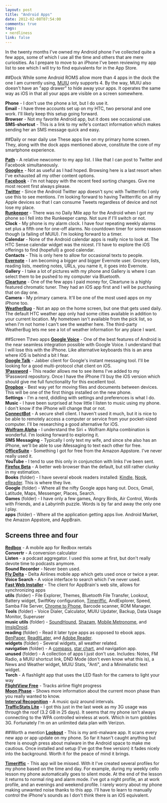 ```yaml
---
layout: post
title: "Android Apps"
date: 2012-02-08T07:54:00
comments: true
tags:
- nerdliness
link: false
---
```

In the twenty months I've owned my Android phone I've collected quite a few apps, some of which I use all the time and others that are mere curiosities. As I prepare to move to an iPhone I've been reviewing my app list to see which I will try to find equivalents for in the App Store.

##Dock
While some Android ROMS allow more than 4 apps in the dock the one I am currently using, [MUIU](http://en.miui.com/ "MUIU") only supports 4. By the way, MUIU also doesn't have an "app drawer" to hide away your apps. It operates the same way as iOS in that all your apps are visible on a screen somewhere.

**Phone** - I don't use the phone a lot, but I do use it.  
**Email** - I have three accounts set up on my HTC, two personal and one work. I'll likely keep this setup going forward.  
**Browser** - Not my favorite Android app, but it does see occasional use.  
**SMS-shortcut** - This is a link to my wife's contact information which makes sending her an SMS message quick and easy.

##Daily or near daily use
These apps live on my primary home screen. They, along with the dock apps mentioned above, constitute the core of my smartphone experience. 

**[Path](https://path.com/ "Path")** - A relative newcomer to my app list. I like that I can post to Twitter and Facebook simultaneously.  
**[Google+](http://plus.google.com "Google+")** - Not as useful as I had hoped. Browsing here is a last resort when I've exhausted all my other content options.  
**[Facebook](https://market.android.com/details?id=com.facebook.katana&hl=en "Facebook android")** - I'm not happy with the recent feed sorting changes. Give me most recent first always please.  
**[Twitter](https://market.android.com/details?id=com.twitter.android&hl=en "Twitter android")** - Since the Android Twitter app doesn't sync with Twitterrific I only use this to see mentions. I'm looking forward to having Twitterrific on all my Apple devices so that I can consume Tweets regardless of device and not lose my place.  
**[Runkeeper](https://market.android.com/details?id=com.fitnesskeeper.runkeeper.pro&hl=en "Runkeeper")** - There was no Daily Mile app for the Android when I got my phone so I fell into the Runkeeper camp. Not sure if I'll switch or not.  
**Clock** - My phone is my alarm clock. I have four repeating weekly alarms set plus a fifth one for one-off alarms. No countdown timer for some reason though (a failing of MUIU). I'm looking forward to a timer.  
**Calendar** - None of the Android calendar apps is really nice to look at. The HTC Sense calendar widget was the nicest. I'll have to explore the iOS offerings to find (hopefull) a good calendar.  
**Contacts** - This is only here to allow for occasional texts to people.  
**[Evernote](https://market.android.com/details?id=com.evernote "Evernote")** - I am becoming a bigger and bigger Evernote user. Grocery lists, reading lists, meeting notes, URLs, you name it, it goes into Evernote.  
**Gallery** - I take a lot of pictures with my phone and Gallery is where I can select them to be pushed to my computer via Bluetooth.  
**[Cleartune](http://www.bitcount.com/ "Cleartune")** - One of the few apps I paid money for, Cleartune is a highly featured chromatic tuner. They had an iOS app first and I will be purchasing that on day one.  
**Camera** - My primary camera. It'll be one of the most used apps on my iPhone too.  
**[WeatherBug](http://weather.weatherbug.com/mobile/android.html "WeatherBug")** - Not an app on the home screen, but one that gets used daily. The default HTC weather app only had some cities available in addition to your current location. My hometown isn't available from the pick list, so when I'm not home I can't see the weather here. The third-party WeatherBug lets me see a lot of weather information for any place I want.

##Screen T\two apps
**[Google Voice](http://www.google.com/voice "Google Voice")** - One of the best features of Android is the near seamless integration possible with Google Voice. I understand that I will lose this with the iPhone. Like alternative keyboards this is an area where iOS is behind a bit I fear.  
**[Google Talk](http://www.google.com/mobile/android/ "Google for Android")** - Jabber client for Google's instant messaging tool. I'll be looking for a good multi-protocol chat client on iOS.  
**[1Password](https://agilebits.com/onepassword/android "1Password for Android")** - This reader allows me to see items I've added to my 1Password repository. Once I have the iPhone I'll buy the iOS version which should give me full functionality for this excellent tool.  
**[Dropbox](http://dropbox.com "Dropbox")** - Best way yet for moving files and documents between devices. This will be one of the first things installed on the new phone.  
**Settings** - I'm a nerd, diddling with settings and preferences is what I do.  
**Music** - I have been surprised at how little I listen to music using my phone. I don't know if the iPhone will change that or not.  
**[ConnectBot](http://code.google.com/p/connectbot/ "ConnectBot")** - A secure shell client. I haven't used it much, but it is nice to be able to remotely access a computer or service from your pocket-sized computer. I'll be researching a good alternative for iOS.  
**[Wolfram Alpha](http://products.wolframalpha.com/android/ "Wolfram Alpha for Android")** - I understand the Siri + Wolfram Alpha combination is wonderful. I'm looking forward to exploring it.  
**SMS Messaging** - Typically I only text my wife, and since she also has an iPhone, we'll be able to use iMessaging to text each other for free.  
**[OfficeSuite](http://www.amazon.com/Mobile-Systems-Inc-OfficeSuite-Pro/dp/B0051UP5NQ "OfficeSuite")** - Something I got for free from the Amazon Appstore. I've never really used it.  
**YouTube** - I tend to use this only in conjunction with links I've been sent.  
**[Firefox Beta](https://market.android.com/details?id=org.mozilla.firefox_beta&hl=en "Firefox")** - A better web browser than the default, but still rather clunky in my estimation.  
**Books** (folder) - I have several ebook readers installed: [Kindle](http://www.amazon.com/Amazon-com-Kindle-for-Android/dp/B004DLPXAO "Kindle"), [Nook](http://www.barnesandnoble.com/u/nook-for-android/379002287/ "Nook"), [eReader](http://www.ereader.com/ereader/software/browse.htm "eReader"). This is where they live.  
**Google** (folder) - Where all the nifty Google apps hang out. Docs, Gmail, Latitude, Maps, Messenger, Places, Search.  
**Games** (folder) - I have only a few games, Angry Birds, Air Control, Words with Friends, and a Labyrinth puzzle. Words is by far and away the only one I play.  
**apps** (folder) - Where all the application getting apps live. Android Market, the Amazon Appstore, and AppBrain. 

## Screens three and four
**[Redbox](https://market.android.com/details?id=com.redbox.android.activity&hl=en "Redbox")** - A mobile app for Redbox rentals  
**Convertr** - A conversion calculator  
**Listen** - a podcast aggregator. I used this some at first, but don't really devote time to podcasts anymore.  
**Sound Recorder** - Never been used.  
**[Fly Delta](https://market.android.com/details?id=com.delta.mobile.android&hl=en "Fly Delta")** - Delta Airlines mobile app which gets used once or twice a year.  
**Voice Search** - A voice interface to search which I've never used.  
**[Fast Web Installer](http://www.appbrain.com/ "AppBrain")** - The client for AppBrain's web site, allows for synchronizing apps  
**utils** (folder) - File Explorer, Themes, Bluetooth File Transfer, Lookout, Battery widget, SwiftKey configuration, [Timeriffic](https://market.android.com/details?id=com.alfray.timeriffic&hl=en "Timeriffic"), AndExplorer, Speed, Samba File Server, [Chrome to Phone](https://market.android.com/details?id=com.google.android.apps.chrometophone "Chrome to Phone"), Barcode scanner, ROM Manager.  
**Tools** (folder) - Voice Dialer, Calculator, MUIU Updater, Backup, Data Usage Monitor, Superuser  
**music utils** (folder) - [SoundHound](https://market.android.com/details?id=com.melodis.midomiMusicIdentifier.freemium&hl=en "SoundHound"), [Shazam](https://market.android.com/details?id=com.shazam.android&hl=en "Shazam"), [Mobile Metronome](https://market.android.com/details?id=gabriel.metronome&hl=en "Mobile Metronome"), and [ImslpDroid](http://imslpjournal.org/imslpdroid-the-imslp-app-for-android-devices/ "ImslpDroid").  
**reading** (folder) - Read it later type apps as opposed to ebook apps. [BenPaper](https://market.android.com/details?id=com.benpaper&hl=en "BenPaper"), [ReadItLater](https://market.android.com/details?id=com.ideashower.readitlater.free&hl=en "ReadItLater"), and [Adobe Reader](https://market.android.com/details?id=com.adobe.reader&hl=en "Adobe Reader").  
**widgets** (folder) - Several widgets, all weather related.  
**navigation** (folder) - A [compass](https://market.android.com/details?id=com.apksoftware.compass&hl=en "Compass"), [star chart](http://www.google.com/mobile/skymap/ "Skymap"), and navigation app.  
**unused** (folder) - A collection of apps I just don't use. Includes: Notes, FM Radio, a MUIU shortcut link, DND Mode (don't even know what this is), a News and Weather widget, MUIU Stats, "Anti", and a Minimalistic text widget.  
**Torch** - A flashlight app that uses the LED flash for the camera to light your way  
**[FlightView Free](http://www.flightview.com/corporate/products/flightview-mobile-android.aspx "FlightView Free")** - Tracks airline flight progress  
**[Moon Phase](https://market.android.com/details?id=com.daylightmap.moon.pro.android&hl=en "Moon Phase")** - Shows more information about the current moon phase than you really wanted to know.  
**[Interval Recognition](https://market.android.com/details?id=uk.co.marchantpeter.intervalrecognition&hl=en "Interval Recognition")** - A music quiz around intervals.  
**[TrafficStats Lite](https://market.android.com/details?id=com.trafficstats&hl=en "TrafficStats Lite")** - I got this just in the last week as my 3G usage was through the roof (3.2 GB in 25 days). It seems that my phone isn't always connecting to the WPA controlled wireless at work. Which in turn gobbles 3G. Fortunately I'm on an unlimited data plan with Verizon. 

##Worth a mention
**[Lookout](https://www.mylookout.com/ "Lookout")** - This is my anti-malware app. It scans every new app or app update on my phone. So far it hasn't caught anything but there is enough press about malware in the Android space to make me cautious. Once installed and setup (I've got the free version) it fades nicely into the background. Worth it for the peace of mind it brings.

**[Timeriffic](https://market.android.com/details?id=com.alfray.timeriffic&hl=en "Timeriffic")** - This app will be missed. With it I've created several profiles for my phone based on the time and day. For example, during my weekly cello lesson my phone automatically goes to silent mode. At the end of the lesson it returns to normal ring and alarm mode. I've got a night profile, an at work profile, and an evenings and weekend profile. I rarely worry about my phone making unwanted noise thanks to this app. I'll have to learn to manually control the iPhone's sounds as I don't think there is an iOS equivalent. 

